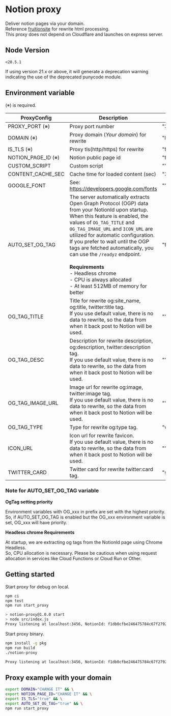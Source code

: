 # Notion proxy

Deliver notion pages via your domain.  
Reference [fruitionsite](https://github.com/stephenou/fruitionsite) for rewrite html processing.  
This proxy does not depend on Cloudflare and launches on express server.

## Node Version

`<20.5.1`

If using version 21.x or above, it will generate a deprecation warning indicating the use of the
deprecated punycode module.

## Environment variable

(※) is required.

| ProxyConfig        | Description                                                                                                                                                                                                                                                                                                                                                                                                                                                                              | Default                            |
|--------------------|------------------------------------------------------------------------------------------------------------------------------------------------------------------------------------------------------------------------------------------------------------------------------------------------------------------------------------------------------------------------------------------------------------------------------------------------------------------------------------------|------------------------------------|
| PROXY_PORT (※)     | Proxy port number                                                                                                                                                                                                                                                                                                                                                                                                                                                                        | "3456"                             |
| DOMAIN (※)         | Proxy domain (*Your domain*) for rewrite                                                                                                                                                                                                                                                                                                                                                                                                                                                 | "localhost:3456"                   |
| IS_TLS (※)         | Proxy tls(http/https) for rewrite                                                                                                                                                                                                                                                                                                                                                                                                                                                        | "false"                            |
| NOTION_PAGE_ID (※) | Notion public page id                                                                                                                                                                                                                                                                                                                                                                                                                                                                    | "f1db0cfbe246475784c67f279289abea" |
| CUSTOM_SCRIPT      | Custom script                                                                                                                                                                                                                                                                                                                                                                                                                                                                            | ""                                 |
| CONTENT_CACHE_SEC  | Cache time for loaded content (sec)                                                                                                                                                                                                                                                                                                                                                                                                                                                      | "300"                              |
| GOOGLE_FONT        | See: https://developers.google.com/fonts                                                                                                                                                                                                                                                                                                                                                                                                                                                 | ""                                 |
| AUTO_SET_OG_TAG    | The server automatically extracts Open Graph Protocol (OGP) data from your NotionId upon startup. <br/>When this feature is enabled, the values of `OG_TAG_TITLE` and `OG_TAG_IMAGE_URL` and `ICON_URL` are utilized for automatic configuration.<br/>If you prefer to wait until the OGP tags are fetched automatically, you can use the `/readyz` endpoint.<br/><br/><b>Requirements</b><br/>- Headless chrome<br/>- CPU is always allocated<br/>- At least 512MB of memory for better | "false"                            |
| OG_TAG_TITLE       | Title for rewrite og:site_name, og:title, twitter:title tag.<br/>If you use default value, there is no data to rewrite, so the data from when it back post to Notion will be used.                                                                                                                                                                                                                                                                                                       | ""                                 |
| OG_TAG_DESC        | Description for rewrite description, og:description, twitter:description tag.<br/>If you use default value, there is no data to rewrite, so the data from when it back post to Notion will be used.                                                                                                                                                                                                                                                                                      | ""                                 |
| OG_TAG_IMAGE_URL   | Image url for rewrite og:image, twitter:image tag.<br/>If you use default value, there is no data to rewrite, so the data from when it back post to Notion will be used.                                                                                                                                                                                                                                                                                                                 | ""                                 |
| OG_TAG_TYPE        | Type for rewrite og:type tag.                                                                                                                                                                                                                                                                                                                                                                                                                                                            | "website"                          |
| ICON_URL           | Icon url for rewrite favicon.<br/>If you use default value, there is no data to rewrite, so the data from when it back post to Notion will be used.                                                                                                                                                                                                                                                                                                                                      | ""                                 |                                   |
| TWITTER_CARD       | Twitter card for rewrite twitter:card tag.                                                                                                                                                                                                                                                                                                                                                                                                                                               | "summary_large_image"              |

### Note for AUTO_SET_OG_TAG variable

**OgTag setting priority**

Environment variables with OG_xxx in prefix are set with the highest priority.   
So, if AUTO_SET_OG_TAG is enabled but the OG_xxx environment variable is set, OG_xxx will have
priority.

**Headless chrome Requirements**

At startup, we are extracting og tags from the NotionId page using Chrome Headless.  
So, CPU allocation is necessary. Please be cautious when using request allocation in services like
Cloud Functions or Cloud Run or Other.

## Getting started

Start proxy for debug on local.

```bash
npm ci
npm test
npm run start_proxy

> notion-proxy@1.0.0 start
> node src/index.js
Proxy listening at localhost:3456, NotionId: f1db0cfbe246475784c67f279289abea
```

Start proxy binary.

```bash
npm install -g pkg
npm run build
./notion-proxy

Proxy listening at localhost:3456, NotionId: f1db0cfbe246475784c67f279289abea
```

## Proxy example with your domain 

```bash
export DOMAIN="CHANGE IT" && \
export NOTION_PAGE_ID="CHANGE IT" && \
export IS_TLS="true" && \
export AUTO_SET_OG_TAG="true" && \
npm run start_proxy
```
